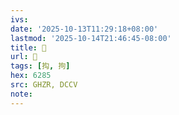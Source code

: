 ```yaml
---
ivs:
date: '2025-10-13T11:29:18+08:00'
lastmod: '2025-10-14T21:46:45-08:00'
title: 󰠾
url: 󰠾
tags: [抅, 拘]
hex: 6285
src: GHZR, DCCV
note:
---
```

